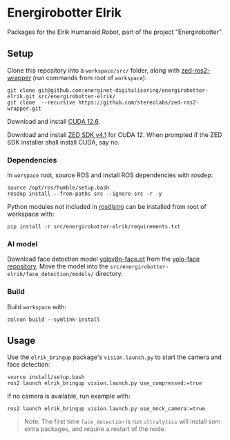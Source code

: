 # Energirobotter Elrik

Packages for the Elrik Humanoid Robot, part of the project "Energirobotter". 

## Setup

Clone this repository into a `workspace/src/` folder, along with [zed-ros2-wrapper](https://github.com/stereolabs/zed-ros2-wrapper) (run commands from root of `workspace`):

```
git clone git@github.com:energinet-digitalisering/energirobotter-elrik.git src/energirobotter-elrik/
git clone  --recursive https://github.com/stereolabs/zed-ros2-wrapper.git
```

Download and install [CUDA 12.6](https://developer.nvidia.com/cuda-downloads).

Download and install [ZED SDK v4.1](https://www.stereolabs.com/en-dk/developers/release) for CUDA 12. When prompted if the ZED SDK installer shall install CUDA, say no. 


### Dependencies

In `worspace` root, source ROS and install ROS dependencies with rosdep:
```
source /opt/ros/humble/setup.bash
rosdep install --from-paths src --ignore-src -r -y
```

Python modules not included in [rosdistro](https://github.com/ros/rosdistro/blob/master/rosdep/python.yaml) can be installed from root of workspace with:
```
pip install -r src/energirobotter-elrik/requirements.txt
```

### AI model
Download face detection model [yolov8n-face.pt](https://github.com/akanametov/yolov8-face/releases/download/v0.0.0/yolov8n-face.pt) from the [yolo-face repository](https://github.com/akanametov/yolo-face/tree/v0.0.0). Move the model into the `src/energirobotter-elrik/face_detection/models/` directory.


### Build

Build `workspace` with:
```
colcon build --symlink-install
```

## Usage

Use the `elrik_bringup` package's `vision.launch.py` to start the camera and face detection:

```
source install/setup.bash
ros2 launch elrik_bringup vision.launch.py use_compressed:=true
```

If no camera is available, run example with:
```
ros2 launch elrik_bringup vision.launch.py use_mock_camera:=true
```

> Note: The first time `face_detection` is run `ultralytics` will install som extra packages, and require a restart of the node.

